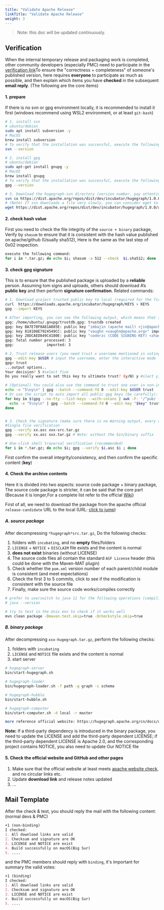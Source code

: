 ```yaml
---
title: "Validate Apache Release"
linkTitle: "Validate Apache Release"
weight: 3
---
```


> Note: this doc will be updated continuously.

## Verification

When the internal temporary release and packaging work is completed, other community developers (especially PMC) need to participate in the [verification link](https://cwiki.apache.org/confluence/display/INCUBATOR/Incubator+Release+Checklist)To ensure the "correctness + completeness" of someone's published version, here requires **everyone** to participate as much as possible, and then explain which items you have **checked** in the subsequent **email reply**. (The following are the core items)

#### 1. prepare

If there is no svn or gpg environment locally, it is recommended to install it first (windows recommend using WSL2 environment, or at least `git-bash`)
```bash
# 1. install svn
# ubuntu/debian
sudo apt install subversion -y
# MacOS
brew install subversion
# To verify that the installation was successful, execute the following command:
svn --version

# 2. install gpg
# ubuntu/debian
sudo apt-get install gnupg -y
# MacOS
brew install gnupg
# To verify that the installation was successful, execute the following command:
gpg --version

# 3. Download the hugegraph-svn directory (version number, pay attention to fill in the verification version, here we take 1.0.0 as an example)
svn co https://dist.apache.org/repos/dist/dev/incubator/hugegraph/1.0.0/
# (Note) If svn downloads a file very slowly, you can consider wget to download a single file, as follows (or consider using a proxy)
wget https://dist.apache.org/repos/dist/dev/incubator/hugegraph/1.0.0/apache-hugegraph-toolchain-incubating-1.0.0.tar.gz
```

#### 2. check hash value

First you need to check the file integrity of the `source + binary` package, Verify by `shasum` to ensure that it is consistent with the hash value published on apache/github (Usually sha512), Here is the same as the last step of 0x02 inspection.
```bash
execute the following command:
for i in *.tar.gz; do echo $i; shasum -a 512 --check  $i.sha512; done
```

#### 3. check gpg signature

This is to ensure that the published package is uploaded by a **reliable** person. Assuming tom signs and uploads, others should download A’s **public key** and then perform **signature confirmation**. Related commands:

```bash
# 1. Download project trusted public key to local (required for the first time) & import
curl  https://downloads.apache.org/incubator/hugegraph/KEYS > KEYS
gpg --import KEYS

# After importing, you can see the following output, which means that 3 user public keys have been imported
gpg: /home/ubuntu/.gnupg/trustdb.gpg: trustdb created
gpg: key BA7E78F8A81A885E: public key "imbajin (apache mail) <jin@apache.org>" imported
gpg: key 818108E7924549CC: public key "vaughn <vaughn@apache.org>" imported
gpg: key 28DCAED849C4180E: public key "coderzc (CODE SIGNING KEY) <zhaocong@apache.org>" imported
gpg: Total number processed: 3
gpg:               imported: 3

# 2. Trust release users (you need trust x username mentioned in voting mail, if more than 1 user, just repeat the steps in turn or use script)
gpg --edit-key $USER # input the username, enter the interactive mode
gpg> trust
...output options..
Your decision? 5 #select five
Do you really want to set this key to ultimate trust? (y/N) y #slect y, then q quits trusting the next user

# (Optional) You could also use the command to trust one user in non-interactive mode:
echo -e "5\ny\n" | gpg --batch --command-fd 0 --edit-key $USER trust
# Or use the script to auto import all public gpg keys (be carefully):
for key in $(gpg --no-tty --list-keys --with-colons | awk -F: '/^pub/ {print $5}'); do
  echo -e "5\ny\n" | gpg --batch --command-fd 0 --edit-key "$key" trust
done


# 3. Check the signature (make sure there is no Warning output, every source/binary file prompts Good Signature)
#Single file verification
gpg --verify xx.asc xxx-src.tar.gz
gpg --verify xx.asc xxx.tar.gz # Note: without the bin/binary suffix

# One-click shell traversal verification (recommended)
for i in *.tar.gz; do echo $i; gpg --verify $i.asc $i ; done

```

First confirm the overall integrity/consistency, and then confirm the specific content (**key**)

#### 4. Check the archive contents

Here it is divided into two aspects: source code package + binary package, The source code package is stricter, it can be said that the core part (Because it is longer,For a complete list refer to the official [Wiki](https://cwiki.apache.org/confluence/display/INCUBATOR/Incubator+Release+Checklist))

First of all, we need to download the package from the apache official `release-candidate` URL to the local (URL: [click to jump](https://dist.apache.org/repos/dist/dev/incubator/hugegraph/))

##### A. source package

After decompressing `*hugegraph*src.tar.gz`, Do the following checks:

1. folders with `incubating`, and no **empty** files/folders
2. `LICENSE` + `NOTICE` + `DISCLAIM` file exists and the content is normal
3. **does not exist** binaries (without LICENSE)
4. The source code files all contain the standard `ASF License` header (this could be done with the Maven-MAT plugin)
5. Check whether the `pom.xml` version number of each parent/child module is consistent (and meet expectations)
6. Check the first 3 to 5 commits, click to see if the modification is consistent with the source file
7. Finally, make sure the source code works/compiles correctly

```bash
# prefer to use/switch to java 11 for the following operations (compiling/running)
# java --version

# try to test in the Unix env to check if it works well
mvn clean package -Dmaven.test.skip=true -Dcheckstyle.skip=true
```

##### B. binary package

After decompressing `xxx-hugegraph.tar.gz`, perform the following checks:

1. folders with `incubating`
2. `LICENSE` and `NOTICE` file exists and the content is normal
3. start server
```bash
# hugegraph-server
bin/start-hugegraph.sh

# hugegraph-loader
bin/hugegraph-loader.sh -f path -g graph -s schema

# hugegraph-hubble
bin/start-hubble.sh

# hugegraph-computer
bin/start-computer.sh -d local -r master

more reference official website: https://hugegraph.apache.org/cn/docs/quickstart
```

**Note:** If a third-party dependency is introduced in the binary package, you need to update the LICENSE and add the third-party dependent LICENSE; if the third-party dependent LICENSE is Apache 2.0, and the corresponding project contains NOTICE, you also need to update Our NOTICE file

#### 5. Check the official website and GitHub and other pages

1. Make sure that the official website at least meets [apache website check](https://whimsy.apache.org/pods/project/hugegraph), and no circular links etc.
2. Update **download link** and release notes updated
3. ...

## Mail Template

After the check & test, you should reply the mail with the following content: (normal devs & PMC)
```markdown
+1 (non-binding)
I checked:
1. All download links are valid
2. Checksum and signature are OK
3. LICENSE and NOTICE are exist
4. Build successfully on macOS(Big Sur) 
5. ....
```

and the PMC members should reply with `binding`, it's important for summary the valid votes:
```markdown
+1 (binding)
I checked:
1. All download links are valid
2. Checksum and signature are OK
3. LICENSE and NOTICE are exist
4. Build successfully on macOS(Big Sur) 
5. ....
```

